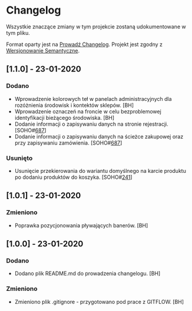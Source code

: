 # Changelog

Wszystkie znaczące zmiany w tym projekcie zostaną udokumentowane w tym pliku.

Format oparty jest na [Prowadź Changelog](https://keepachangelog.com/pl/1.0.0/).
Projekt jest zgodny z [Wersjonowanie Semantyczne](https://semver.org/spec/v2.0.0.html).

## [1.1.0] - 23-01-2020

### Dodano

- Wprowadzenie kolorowych teł w panelach administracyjnych dla rozóżnienia środowisk i kontektów sklepów. [BH]
- Wprowadzenie oznaczeń na froncie w celu bezproblemowej identyfikacji bieżącego środowiska. [BH]
- Dodanie informacji o zapisywaniu danych na stronie rejestracji. [SOHO#[687](https://trello.com/c/Mt1NwVNv)]
- Dodanie informacji o zapisywaniu danych na ścieżce zakupowej oraz przy zapisywaniu zamówienia. [SOHO#[687](https://trello.com/c/Mt1NwVNv)]

### Usunięto

- Usunięcie przekierowania do wariantu domyślnego na karcie produktu po dodaniu produktów do koszyka. [SOHO#[241](https://trello.com/c/LEBhqn1H)]

## [1.0.1] - 23-01-2020

### Zmieniono

- Poprawka pozycjonowania pływających banerów. [BH]

## [1.0.0] - 23-01-2020

### Dodano

- Dodano plik README.md do prowadzenia changelogu. [BH]

### Zmieniono
 
- Zmieniono plik .gitignore - przygotowano pod prace z GITFLOW. [BH]
